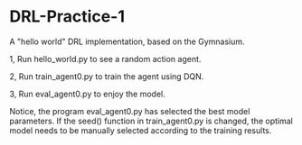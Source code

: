 # DRL-Practice-1
A "hello world" DRL implementation, based on the Gymnasium.

1, Run hello_world.py to see a random action agent. 

2, Run train_agent0.py to train the agent using DQN. 

3, Run eval_agent0.py to enjoy the model. 

Notice, the program eval_agent0.py has selected the best model parameters. If the seed() function in train_agent0.py is changed, the optimal model needs to be manually selected according to the training results.
